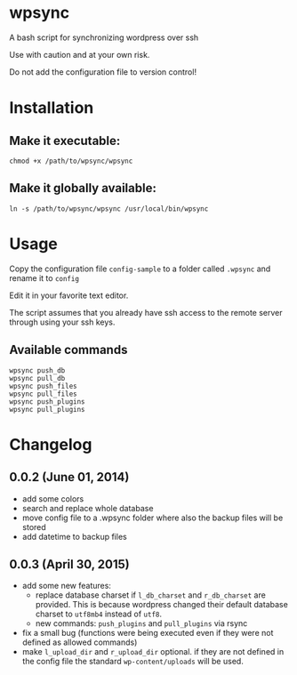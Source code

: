 wpsync
======

A bash script for synchronizing wordpress over ssh

Use with caution and at your own risk.

Do not add the configuration file to version control!



# Installation

## Make it executable:

    chmod +x /path/to/wpsync/wpsync

## Make it globally available:
  
    ln -s /path/to/wpsync/wpsync /usr/local/bin/wpsync

# Usage
    
Copy the configuration file ```config-sample``` to a folder called ```.wpsync``` and rename it to ```config```

Edit it in your favorite text editor.

The script assumes that you already have ssh access to the remote server through using your ssh keys.

## Available commands

    wpsync push_db
    wpsync pull_db
    wpsync push_files
    wpsync pull_files
    wpsync push_plugins
    wpsync pull_plugins

# Changelog

## 0.0.2 (June 01, 2014)

* add some colors
* search and replace whole database
* move config file to a .wpsync folder where also the backup files will be stored
* add datetime to backup files

## 0.0.3 (April 30, 2015)

* add some new features:
    - replace database charset if ```l_db_charset``` and ```r_db_charset``` are provided. This is because wordpress changed their default database charset to ```utf8mb4``` instead of ```utf8```.
    - new commands: ```push_plugins``` and ```pull_plugins``` via rsync
* fix a small bug (functions were being executed even if they were not defined as allowed commands)
* make ```l_upload_dir``` and ```r_upload_dir``` optional. if they are not defined in the config file the standard ```wp-content/uploads``` will be used.
